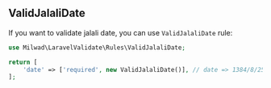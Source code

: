 ## ValidJalaliDate

If you want to validate jalali date, you can use `ValidJalaliDate` rule:

```php
use Milwad\LaravelValidate\Rules\ValidJalaliDate;

return [
    'date' => ['required', new ValidJalaliDate()], // date => 1384/8/25
];
```
